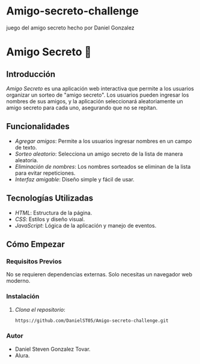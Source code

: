 # Amigo-secreto-challenge
juego del amigo secreto hecho por Daniel Gonzalez
# Amigo Secreto 🎉

## Introducción

*Amigo Secreto* es una aplicación web interactiva que permite a los usuarios organizar un sorteo de "amigo secreto". Los usuarios pueden ingresar los nombres de sus amigos, y la aplicación seleccionará aleatoriamente un amigo secreto para cada uno, asegurando que no se repitan.

## Funcionalidades

- *Agregar amigos*: Permite a los usuarios ingresar nombres en un campo de texto.
- *Sorteo aleatorio*: Selecciona un amigo secreto de la lista de manera aleatoria.
- *Eliminación de nombres*: Los nombres sorteados se eliminan de la lista para evitar repeticiones.
- *Interfaz amigable*: Diseño simple y fácil de usar.

## Tecnologías Utilizadas

- *HTML*: Estructura de la página.
- *CSS*: Estilos y diseño visual.
- *JavaScript*: Lógica de la aplicación y manejo de eventos.

## Cómo Empezar

### Requisitos Previos

No se requieren dependencias externas. Solo necesitas un navegador web moderno.

### Instalación

1. *Clona el repositorio*:
   ```bash
   https://github.com/DanielST05/Amigo-secreto-challenge.git

### Autor
- Daniel Steven Gonzalez Tovar.
- Alura.